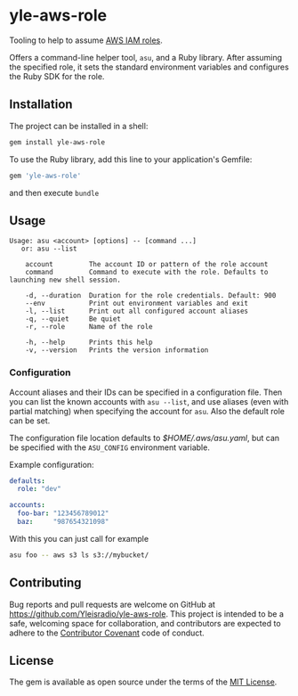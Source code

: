 # yle-aws-role

Tooling to help to assume [AWS IAM roles](http://docs.aws.amazon.com/IAM/latest/UserGuide/id_roles.html).

Offers a command-line helper tool, `asu`, and a Ruby library. After assuming the specified role, it sets the standard environment variables and configures the Ruby SDK for the role.

## Installation

The project can be installed in a shell:

```sh
gem install yle-aws-role
```

To use the Ruby library, add this line to your application's Gemfile:

```ruby
gem 'yle-aws-role'
```

and then execute `bundle`

## Usage

```plain
Usage: asu <account> [options] -- [command ...]
   or: asu --list

    account         The account ID or pattern of the role account
    command         Command to execute with the role. Defaults to launching new shell session.

    -d, --duration  Duration for the role credentials. Default: 900
    --env           Print out environment variables and exit
    -l, --list      Print out all configured account aliases
    -q, --quiet     Be quiet
    -r, --role      Name of the role

    -h, --help      Prints this help
    -v, --version   Prints the version information
```

### Configuration

Account aliases and their IDs can be specified in a configuration file. Then you can list the known accounts with `asu --list`, and use aliases (even with partial matching) when specifying the account for `asu`. Also the default role can be set.

The configuration file location defaults to _$HOME/.aws/asu.yaml_, but can be specified with the `ASU_CONFIG` environment variable.

Example configuration:

```yaml
defaults:
  role: "dev"

accounts:
  foo-bar: "123456789012"
  baz:     "987654321098"
```

With this you can just call for example

```sh
asu foo -- aws s3 ls s3://mybucket/
```

## Contributing

Bug reports and pull requests are welcome on GitHub at https://github.com/Yleisradio/yle-aws-role. This project is intended to be a safe, welcoming space for collaboration, and contributors are expected to adhere to the [Contributor Covenant](http://contributor-covenant.org) code of conduct.


## License

The gem is available as open source under the terms of the [MIT License](http://opensource.org/licenses/MIT).
